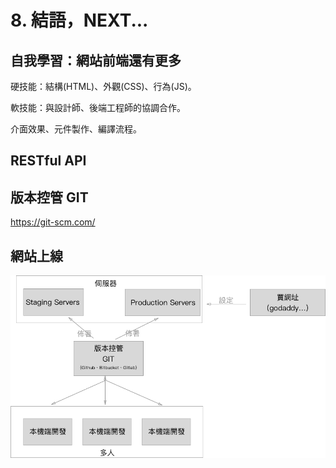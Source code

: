 # 8. 結語，NEXT...

## 自我學習：網站前端還有更多

硬技能：結構\(HTML\)、外觀\(CSS\)、行為\(JS\)。

軟技能：與設計師、後端工程師的協調合作。

介面效果、元件製作、編譯流程。

## RESTful API

## 版本控管 GIT

https://git-scm.com/

## 網站上線

![](/assets/web_process.png)

